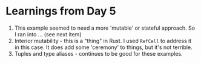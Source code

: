 # Learnings from Day 5

1. This example seemed to need a more 'mutable' or stateful approach.  So I ran into ... (see next item)
2. Interior mutability - this is a "thing" in Rust.  I used `RefCell` to address it in this case.  It does add some 'ceremony' to things, but it's not terrible.
2. Tuples and type aliases - continues to be good for these examples.